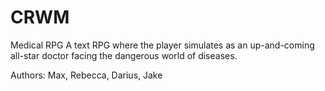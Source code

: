 # CRWM
Medical RPG
A text RPG where the player simulates as an up-and-coming all-star doctor facing the dangerous world of diseases. 

Authors: Max, Rebecca, Darius, Jake


